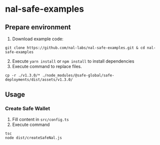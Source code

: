 # nal-safe-examples

## Prepare environment
1. Download example code:
```
git clone https://github.com/nal-labs/nal-safe-examples.git & cd nal-safe-examples
```
2. Execute `yarn install` or `npm install` to install dependencies
3. Execute command to replace files.
```
cp -r ./v1.3.0/* ./node_modules/@safe-global/safe-deployments/dist/assets/v1.3.0/
```

## Usage
### Create Safe Wallet
1. Fill content in `src/config.ts`
2. Execute command
```
tsc
node dist/createSafeNal.js
```
